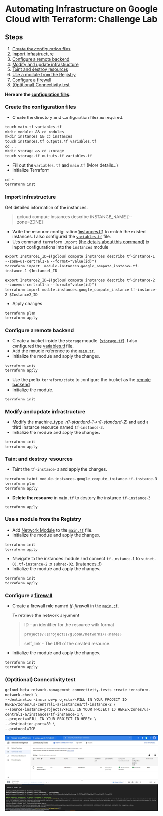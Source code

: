 <h1 align='center'>Automating Infrastructure on Google Cloud with Terraform: Challenge Lab</h1>

<h2> Steps </h2>

1. [Create the configuration files](#1)
1. [Import infrastructure](#2)
1. [Configure a remote backend](#3)
1. [Modify and update infrastructure](#4)
1. [Taint and destroy resources](#5)
1. [Use a module from the Registry](#6)
1. [Configure a firewall](#7)
1. [(Optitional) Connectivity test](#8)

<strong>Here are the [configuration files](../../blob/main/Automating%20Infrastructure%20(Terraform)/).</strong>

<h3 id=1>Create the configuration files</h3>

* Create the directory and configuration files as required.
```
touch main.tf variables.tf
mkdir modules && cd modules
mkdir instances && cd instances
touch instances.tf outputs.tf variables.tf
cd ..
mkdir storage && cd storage
touch storage.tf outputs.tf variables.tf
```

* Fill out the [`variables.tf`](../../blob/main/Automating%20Infrastructure%20(Terraform)/variables.tf) and [`main.tf`](../../blob/main/Automating%20Infrastructure%20(Terraform)/main.tf) ([More details...](https://learn.hashicorp.com/tutorials/terraform/google-cloud-platform-build))
* Initialize Terraform
```
cd ~
terraform init
```

<h3 id=2>Import infrastructure</h3>

  Get detailed information of the instances.
  > gcloud compute instances describe INSTANCE_NAME [--zone=ZONE] 

* Write the resource configuration([instances.tf](../../blob/main/Automating%20Infrastructure%20(Terraform)/modules/instances/instances.tf)) to match the existed instances. I also configured the [`variables.tf`](../../blob/main/Automating%20Infrastructure%20(Terraform)/modules/instances/variables.tf) file.
* Ues command `terraform import` ([the details about this command](https://www.terraform.io/docs/extend/resources/import.html)) to import configurations into the `instances` module
```
export Instance1_ID=$(gcloud compute instances describe tf-instance-1 --zone=us-central1-a --format="value(id)")
terraform import  module.instances.google_compute_instance.tf-instance-1 $Instance1_ID
```
```
export Instance2_ID=$(gcloud compute instances describe tf-instance-2 --zone=us-central1-a --format="value(id)")
terraform import module.instances.google_compute_instance.tf-instance-2 $Instance2_ID
```

* Apply changes
```
terraform plan
terraform apply
```
<h3 id=3>Configure a remote backend</h3>

* Create a bucket inside the `storage` moudle. ([`storage.tf`](../../blob/main/Automating%20Infrastructure%20(Terraform)/modules/storage/storage.tf)). I also configured the [variables.tf](../../blob/main/Automating%20Infrastructure%20(Terraform)/modules/storage/variables.tf) file.
* Add the moudle reference to the [`main.tf`](../../blob/main/Automating%20Infrastructure%20(Terraform)/main.tf).
* Initialize the module and apply the changes.
```
terraform init
terraform apply
```
* Use the prefix `terraform/state` to configure the bucket as the [remote backend](https://www.terraform.io/docs/language/settings/backends/gcs.html)
* Initialize the module.
```
terraform init
```

<h3 id=4>Modify and update infrastructure</h3>

* Modify the  machine_type (*n1-standard-1*->*n1-standard-2*) and add a third instance resource named `tf-instance-3`.
* Initialize the module and apply the changes.
```
terraform init
terraform apply
```
<h3 id=5>Taint and destroy resources</h3>

* Taint the `tf-instance-3` and apply the changes.
```
terraform taint module.instances.google_compute_instance.tf-instance-3
terraform plan
terraform apply
```
* <strong>Delete the resource</strong> in `main.tf` to destory the instance `tf-instance-3`
```
terraform apply
```

<h3 id=6>Use a module from the Registry</h3>

* Add [Network Module](https://registry.terraform.io/modules/terraform-google-modules/network/google/3.2.2) to the [`main.tf`](../../blob/main/Automating%20Infrastructure%20(Terraform)/main.tf) file. 
* Initialize the module and apply the changes.
```
terraform init
terraform apply
```
* Navigate to the instances module and connect `tf-instance-1` to `subnet-01`, `tf-instance-2` to `subnet-02`. ([instances.tf](../../blob/main/Automating%20Infrastructure%20(Terraform)/modules/instances/instances.tf))
* Initialize the module and apply the changes.
```
terraform init
terraform apply
```

  
<h3 id=7>Configure a <a href="https://registry.terraform.io/providers/hashicorp/google/latest/docs/resources/compute_firewall">firewall</a></h3>

* Create a firewall rule named *tf-firewall* in the [`main.tf`](../../blob/main/Automating%20Infrastructure%20(Terraform)/main.tf).
  
  To retrieve the network argument
  > ID - an identifier for the resource with format
  > 
  > `projects/{{project}}/global/networks/{{name}}`
  > 
  > self_link - The URI of the created resource.
* Initialize the module and apply the changes.
```
terraform init
terraform apply
```


<h3 id=8>(Optitional) Connectivity test</h3>

```
gcloud beta network-management connectivity-tests create terraform-network-check \
--destination-instance=projects/<FILL IN YOUR PROJECT ID HERE>/zones/us-central1-a/instances/tf-instance-2 \
--source-instance=projects/<FILL IN YOUR PROJECT ID HERE>/zones/us-central1-a/instances/tf-instance-1 \
--project=<FILL IN YOUR PROJECT ID HERE> \
--destination-port=80 \
--protocol=TCP 
```
![The result of Connectivity Tests](./image/0622_step8.jpg)
